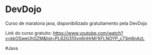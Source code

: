 # DevDojo

Curso de maratona java, disponibilizado gratuitamento pela DevDojo

Link do curso gratuito: https://www.youtube.com/watch?v=kkOSweUhGZM&list=PL62G310vn6nHrMr1tFLNOYP_c73m6nAzL

#Java
